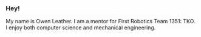 ### Hey!
My name is Owen Leather. I am a mentor for First Robotics Team 1351: TKO. I enjoy both computer science and mechanical engineering.
